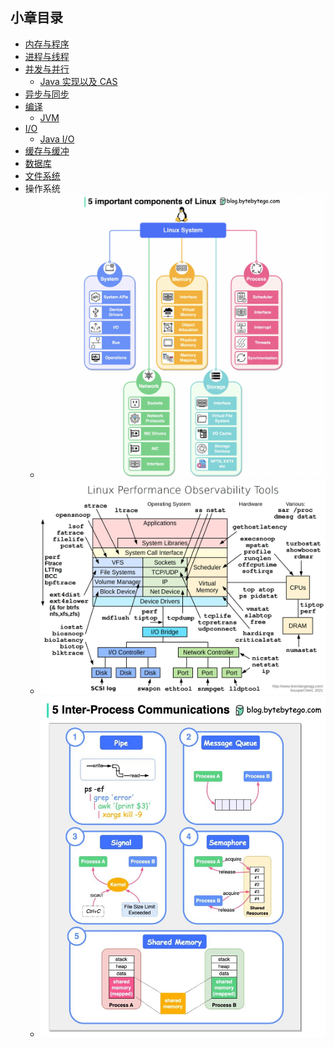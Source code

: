 ## 小章目录

- [内存与程序](./内存与程序.md)
- [进程与线程](./进程与线程.md)
- [并发与并行](./并发与并行.md)
  - [Java 实现以及 CAS](./并发与并行(Java)/)
- [异步与同步](./异步与同步.md)
- [编译](./编译.md)
  - [JVM](./JVM/)
- [I/O](./IO.md)
  - [Java I/O](./IO(Java)/)
- [缓存与缓冲](./缓存与缓冲.md)
- [数据库](./数据库/)
- [文件系统](./文件系统.md)
- 操作系统
  - ![](./linux-components.png)
  - ![](./linux-performance-obser-tools.jpeg)
  - ![](./inter-process-communication.jpeg)

